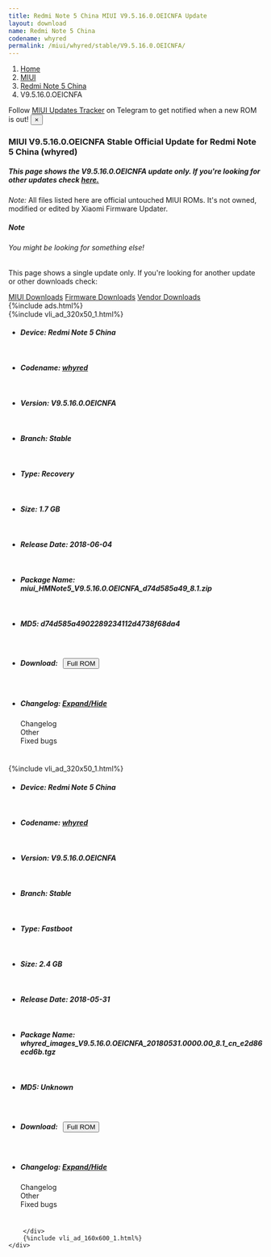 ```yaml
---
title: Redmi Note 5 China MIUI V9.5.16.0.OEICNFA Update
layout: download
name: Redmi Note 5 China
codename: whyred
permalink: /miui/whyred/stable/V9.5.16.0.OEICNFA/
---
```

<nav aria-label="breadcrumb">
    <ol class="breadcrumb">
        <li class="breadcrumb-item"><a href="/">Home</a></li>
        <li class="breadcrumb-item"><a href="/miui/">MIUI</a></li>
        <li class="breadcrumb-item"><a href="/miui/whyred/">Redmi Note 5 China</a></li>
        <li class="breadcrumb-item active" aria-current="page">V9.5.16.0.OEICNFA</li>
    </ol>
</nav>
<div class="alert alert-primary alert-dismissible fade show" role="alert">
    Follow <a href="https://t.me/MIUIUpdatesTracker" class="alert-link">MIUI Updates Tracker</a> on Telegram to get
    notified when a new ROM is out!
    <button type="button" class="close" data-dismiss="alert" aria-label="Close">
        <span aria-hidden="true">&times;</span>
    </button>
</div>
<div class="col-12 mx-auto">
    <h3 class="title bg-light p-2 rounded">MIUI V9.5.16.0.OEICNFA Stable Official Update for Redmi Note 5 China (whyred)</h3>
    <h5>This page shows the V9.5.16.0.OEICNFA update only. If you're looking for other updates check
        <a href="/miui/whyred/">here.</a></h5>
    <p><i>Note: </i>All files listed here are official untouched MIUI ROMs.
        It's not owned, modified or edited by Xiaomi Firmware Updater.</p>
    <div class="card">
        <div class="card-body">
            <h5 class="card-title">Note</h5>
            <h6 class="card-subtitle mb-2 text-muted">You might be looking for something else!</h6>
            <p class="card-text">This page shows a single update only.
                If you're looking for another update or other downloads check:</p>
            <a href="/miui/" class="card-link">MIUI Downloads</a>
            <a href="/firmware/" class="card-link">Firmware Downloads</a>
            <a href="/vendor/" class="card-link">Vendor Downloads</a>
        </div>
    </div>
    {%include ads.html%}
    <div class="row justify-content-center">
        <div class="col-10" id="downloads">
                    <div class="card card-body">
            {%include vli_ad_320x50_1.html%}
            <ul class="list-unstyled">
                <li style="padding-bottom: 10px;">
                    <h5><b>Device: </b>Redmi Note 5 China</h5>
                </li>
                <li style="padding-bottom: 10px;">
                    <h5><b>Codename: </b> <a href="/miui/whyred/" target="_blank">whyred</a> </h5>
                </li>
                <li style="padding-bottom: 10px;">
                    <h5><b>Version: </b>V9.5.16.0.OEICNFA</h5>
                </li>
                <li style="padding-bottom: 10px;">
                    <h5><b>Branch: </b>Stable</h5>
                </li>
                <li style="padding-bottom: 10px;">
                    <h5><b>Type: </b>Recovery</h5>
                </li>
                <li style="padding-bottom: 10px;">
                    <h5><b>Size: </b>1.7 GB</h5>
                </li>
                <li style="padding-bottom: 10px;">
                    <h5><b>Release Date: </b>2018-06-04</h5>
                </li>
                <li style="padding-bottom: 10px;">
                    <h5><b>Package Name: </b><span id="filename" class="text-dark">miui_HMNote5_V9.5.16.0.OEICNFA_d74d585a49_8.1.zip</span></h5>
                </li>
                <li style="padding-bottom: 10px;">
                    <h5><b>MD5: </b><span id="md5" class="text-muted">d74d585a4902289234112d4738f68da4</span></h5>
                </li>
                <li style="padding-bottom: 10px;">
                    <h5><b>Download: </b><button type="button" id="download" class="btn btn-primary" style="margin: 7px;"
                            onclick="window.open('https://bigota.d.miui.com/V9.5.16.0.OEICNFA/miui_HMNote5_V9.5.16.0.OEICNFA_d74d585a49_8.1.zip', '_blank');"><i class="fa fa-download"></i> Full ROM</button></h5>
                </li>
                <li style="padding-bottom: 10px;">
                    <h5><b>Changelog: </b><a href="#whyred_1_changelog" data-toggle="collapse" role="button"
                            aria-expanded="false" aria-controls="whyred_1_changelog"> <i class="fa fa-arrow-down"
                                aria-hidden="true"></i> Expand/Hide</a></h5>
                    <div class="collapse" id="whyred_1_changelog">
                        <p id="changelog_text">Changelog<br>Other<br>Fixed bugs</p>
                    </div>
                </li>
            </ul>
        </div>
        <div class="card card-body">
            {%include vli_ad_320x50_1.html%}
            <ul class="list-unstyled">
                <li style="padding-bottom: 10px;">
                    <h5><b>Device: </b>Redmi Note 5 China</h5>
                </li>
                <li style="padding-bottom: 10px;">
                    <h5><b>Codename: </b> <a href="/miui/whyred/" target="_blank">whyred</a> </h5>
                </li>
                <li style="padding-bottom: 10px;">
                    <h5><b>Version: </b>V9.5.16.0.OEICNFA</h5>
                </li>
                <li style="padding-bottom: 10px;">
                    <h5><b>Branch: </b>Stable</h5>
                </li>
                <li style="padding-bottom: 10px;">
                    <h5><b>Type: </b>Fastboot</h5>
                </li>
                <li style="padding-bottom: 10px;">
                    <h5><b>Size: </b>2.4 GB</h5>
                </li>
                <li style="padding-bottom: 10px;">
                    <h5><b>Release Date: </b>2018-05-31</h5>
                </li>
                <li style="padding-bottom: 10px;">
                    <h5><b>Package Name: </b><span id="filename" class="text-dark">whyred_images_V9.5.16.0.OEICNFA_20180531.0000.00_8.1_cn_e2d86ecd6b.tgz</span></h5>
                </li>
                <li style="padding-bottom: 10px;">
                    <h5><b>MD5: </b><span id="md5" class="text-muted">Unknown</span></h5>
                </li>
                <li style="padding-bottom: 10px;">
                    <h5><b>Download: </b><button type="button" id="download" class="btn btn-primary" style="margin: 7px;"
                            onclick="window.open('https://bigota.d.miui.com/V9.5.16.0.OEICNFA/whyred_images_V9.5.16.0.OEICNFA_20180531.0000.00_8.1_cn_e2d86ecd6b.tgz', '_blank');"><i class="fa fa-download"></i> Full ROM</button></h5>
                </li>
                <li style="padding-bottom: 10px;">
                    <h5><b>Changelog: </b><a href="#whyred_2_changelog" data-toggle="collapse" role="button"
                            aria-expanded="false" aria-controls="whyred_2_changelog"> <i class="fa fa-arrow-down"
                                aria-hidden="true"></i> Expand/Hide</a></h5>
                    <div class="collapse" id="whyred_2_changelog">
                        <p id="changelog_text">Changelog<br>Other<br>Fixed bugs</p>
                    </div>
                </li>
            </ul>
        </div>

        </div>
        {%include vli_ad_160x600_1.html%}
    </div>
</div>

